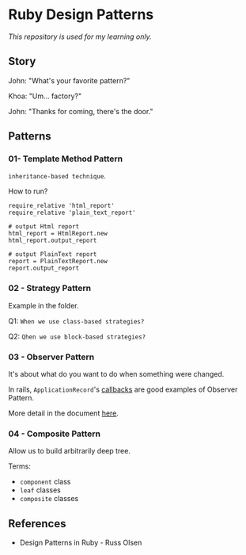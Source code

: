 # Ruby Design Patterns

*This repository is used for my learning only.*

## Story

John: "What's your favorite pattern?"

Khoa: "Um... factory?"

John: "Thanks for coming, there's the door."

## Patterns

### 01- Template Method Pattern

`inheritance-based technique`. 

How to run?

    require_relative 'html_report'
    require_relative 'plain_text_report'
    
    # output Html report
    html_report = HtmlReport.new
    html_report.output_report
    
    # output PlainText report
    report = PlainTextReport.new
    report.output_report

### 02 - Strategy Pattern

Example in the folder.

Q1: `When we use class-based strategies?`

Q2: `Qhen we use block-based strategies?`

### 03 - Observer Pattern

It's about what do you want to do when something were changed.

In rails, `ApplicationRecord`'s [callbacks](https://guides.rubyonrails.org/active_record_callbacks.html) are good examples of Observer Pattern.

More detail in the document [here](https://ruby-doc.org/stdlib-2.5.3/libdoc/observer/rdoc/Observable.html).

### 04 - Composite Pattern

Allow us to build arbitrarily deep tree.

Terms:

- `component` class
- `leaf` classes
- `composite` classes

## References

- Design Patterns in Ruby - Russ Olsen